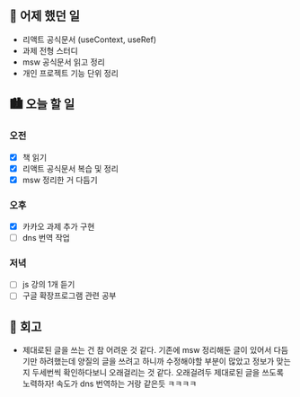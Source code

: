 ## 🌃 어제 했던 일

- 리액트 공식문서 (useContext, useRef)
- 과제 전형 스터디
- msw 공식문서 읽고 정리
- 개인 프로젝트 기능 단위 정리

## 🏙️ 오늘 할 일

### 오전

- [x] 책 읽기
- [x] 리액트 공식문서 복습 및 정리
- [x] msw 정리한 거 다듬기

### 오후

- [x] 카카오 과제 추가 구현
- [ ] dns 번역 작업

### 저녁

- [ ] js 강의 1개 듣기
- [ ] 구글 확장프로그램 관련 공부

## 🌆 회고
- 제대로된 글을 쓰는 건 참 어려운 것 같다. 기존에 msw 정리해둔 글이 있어서 다듬기만 하려했는데 양질의 글을 쓰려고 하니까 수정해야할 부분이 많았고 정보가 맞는지 두세번씩 확인하다보니 오래걸리는 것 같다. 오래걸려두 제대로된 글을 쓰도록 노력하자! 속도가 dns 번역하는 거랑 같은듯 ㅋㅋㅋㅋ